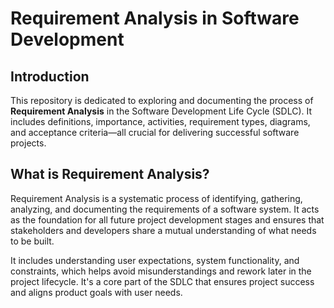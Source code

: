 # Requirement Analysis in Software Development

## Introduction

This repository is dedicated to exploring and documenting the process of **Requirement Analysis** in the Software Development Life Cycle (SDLC). It includes definitions, importance, activities, requirement types, diagrams, and acceptance criteria—all crucial for delivering successful software projects.

## What is Requirement Analysis?

Requirement Analysis is a systematic process of identifying, gathering, analyzing, and documenting the requirements of a software system. It acts as the foundation for all future project development stages and ensures that stakeholders and developers share a mutual understanding of what needs to be built.

It includes understanding user expectations, system functionality, and constraints, which helps avoid misunderstandings and rework later in the project lifecycle. It's a core part of the SDLC that ensures project success and aligns product goals with user needs.
